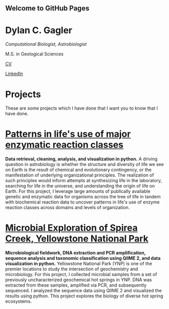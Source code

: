 ## Welcome to GitHub Pages

# Dylan C. Gagler
*Computational Biologist, Astrobiologist*

M.S. in Geological Sciences

[CV](https://github.com/dgagler/dgagler/blob/master/dgagler_CV.pdf) 

[LinkedIn](https://www.linkedin.com/in/dylan-gagler-4a0a68191/) 

# Projects
These are some projects which I have done that I want you to know that I have done.

# [Patterns in life's use of major enzymatic reaction classes](https://nbviewer.jupyter.org/github/dgagler/dgagler/blob/master/enzyme_demo.ipynb)

**Data retrieval, cleaning, analysis, and visualization in python.** A driving question in astrobiology is whether the structure and diversity of life we see on Earth is the result of chemical and evolutionary contingency, or the manifestation of underlying organizational principles. The realization of such principles would inform attempts at synthesizing life in the laboratory, searching for life in the universe, and understanding the origin of life on Earth. For this project, I leverage large amounts of publically available genetic and enzymatic data for organisms across the tree of life in tandem with biochemical reaction data to uncover patterns in life's use of enzyme reaction classes across domains and levels of organization.

# [Microbial Exploration of Spirea Creek, Yellowstone National Park](https://nbviewer.jupyter.org/github/dgagler/dgagler/blob/master/spirea_sequencing_demo.ipynb)

**Microbiological fieldwork, DNA extraction and PCR amplification, sequence analysis and taxonomic classification using QIIME 2, and data visualization in python.** Yellowstone National Park (YNP) is one of the premier locations to study the intersection of geochemistry and microbiology. For this project, I collected microbial samples from a set of previously uncharacterized geochemical hot springs in YNP. DNA was extracted from these samples, amplified via PCR, and subsequently sequenced. I analyzed the sequence data using QIIME 2 and visualized the results using python. This project explores the biology of diverse hot spring ecosystems.

